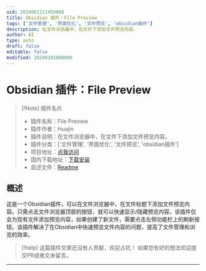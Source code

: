 ```yaml
---
uid: 2024061111450068
title: Obsidian 插件：File Preview
tags: ['文件管理', '界面优化', '文件预览', 'obsidian插件']
description: 在文件浏览器中，在文件下添加文件预览内容。
author: AI
type: auto
draft: false
editable: false
modified: 20240101000000
---
```


# Obsidian 插件：File Preview

> [!Note] 插件名片
> - 插件名称：File Preview
> - 插件作者：Huajin
> - 插件说明：在文件浏览器中，在文件下添加文件预览内容。
> - 插件分类：['文件管理', '界面优化', '文件预览', 'obsidian插件']
> - 项目地址：[点我访问](https://github.com/xhuajin/obsidian-file-preview)
> - 国内下载地址：[下载安装](https://pkmer.cn/products/plugin/pluginMarket/?file-preview)
> - 自述文件：[Readme](https://ghproxy.net/https://raw.githubusercontent.com/xhuajin/obsidian-file-preview/master/README.md)



## 概述

这是一个Obsidian插件，可以在文件浏览器中，在文件标题下添加文件预览内容。只需点击文件浏览器顶部的按钮，就可以快速显示/隐藏预览内容。该插件仅会为现有文件添加预览内容，如果创建了新文件，需要点击左侧功能栏上的刷新按钮。该插件解决了在Obsidian中快速预览文件内容的问题，提高了文件管理和浏览的效率。


> [!help] 
> 这篇插件文章还没有人贡献，欢迎占坑！
> 如果您有好的想法欢迎提交PR或者文末留言。
> 

---



